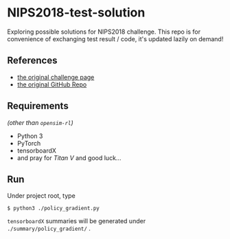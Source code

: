 # NIPS2018-test-solution

Exploring possible solutions for NIPS2018 challenge. This repo is for convenience of exchanging test result / code, it's updated lazily on demand!  

## References

- [the original challenge page](https://www.crowdai.org/challenges/nips-2018-ai-for-prosthetics-challenge)
- [the original GitHub Repo](https://github.com/stanfordnmbl/osim-rl)

## Requirements

*(other than `opensim-rl`)*

- Python 3
- PyTorch
- tensorboardX
- and pray for *Titan V* and good luck...

## Run

Under project root, type  

```
$ python3 ./policy_gradient.py
```

`tensorboardX` summaries will be generated under `./summary/policy_gradient/` .  

